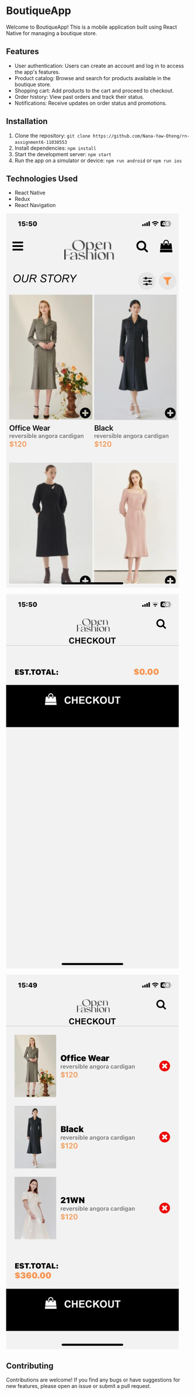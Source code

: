 # BoutiqueApp

Welcome to BoutiqueApp! This is a mobile application built using React Native for managing a boutique store.

## Features

- User authentication: Users can create an account and log in to access the app's features.
- Product catalog: Browse and search for products available in the boutique store.
- Shopping cart: Add products to the cart and proceed to checkout.
- Order history: View past orders and track their status.
- Notifications: Receive updates on order status and promotions.

## Installation

1. Clone the repository: `git clone https://github.com/Nana-Yaw-Oteng/rn-assignment6-11038553`
2. Install dependencies: `npm install`
3. Start the development server: `npm start`
4. Run the app on a simulator or device: `npm run android` or `npm run ios`

## Technologies Used

- React Native
- Redux
- React Navigation


![alt text](assets/shot1.jpg)

![alt text](assets/shot2.jpg)

![alt text](assets/shot3.jpg)

## Contributing

Contributions are welcome! If you find any bugs or have suggestions for new features, please open an issue or submit a pull request.

